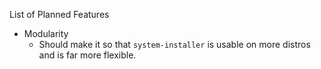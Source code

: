 List of Planned Features
 - Modularity
   - Should make it so that `system-installer` is usable on more distros and is far more flexible.
